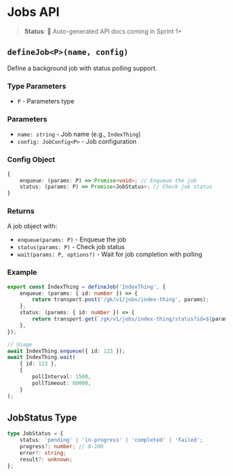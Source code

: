 # Jobs API

> **Status**: 🚧 Auto-generated API docs coming in Sprint 1+

## `defineJob<P>(name, config)`

Define a background job with status polling support.

### Type Parameters

- `P` - Parameters type

### Parameters

- `name: string` - Job name (e.g., `IndexThing`)
- `config: JobConfig<P>` - Job configuration

### Config Object

```typescript
{
	enqueue: (params: P) => Promise<void>; // Enqueue the job
	status: (params: P) => Promise<JobStatus>; // Check job status
}
```

### Returns

A job object with:

- `enqueue(params: P)` - Enqueue the job
- `status(params: P)` - Check job status
- `wait(params: P, options?)` - Wait for job completion with polling

### Example

```typescript
export const IndexThing = defineJob('IndexThing', {
	enqueue: (params: { id: number }) => {
		return transport.post('/gk/v1/jobs/index-thing', params);
	},
	status: (params: { id: number }) => {
		return transport.get(`/gk/v1/jobs/index-thing/status?id=${params.id}`);
	},
});

// Usage
await IndexThing.enqueue({ id: 123 });
await IndexThing.wait(
	{ id: 123 },
	{
		pollInterval: 1500,
		pollTimeout: 60000,
	}
);
```

## JobStatus Type

```typescript
type JobStatus = {
	status: 'pending' | 'in-progress' | 'completed' | 'failed';
	progress?: number; // 0-100
	error?: string;
	result?: unknown;
};
```
